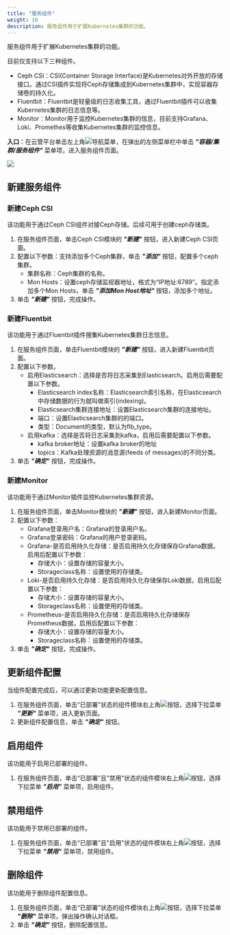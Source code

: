 ```yaml
---
title: "服务组件"
weight: 10
description: 服务组件用于扩展Kubernetes集群的功能。
---
```


服务组件用于扩展Kubernetes集群的功能。

目前仅支持以下三种组件。

- Ceph CSI：CSI(Container Storage Interface)是Kubernetes对外开放的存储接口。通过CSI插件实现将Ceph存储集成到Kubernetes集群中，实现容器存储卷的持久化。
- Fluentbit：Fluentbit是轻量级的日志收集工具，通过Fluentbit插件可以收集Kubernetes集群的日志信息等。
- Monitor：Monitor用于监控Kubernetes集群的信息，目前支持Grafana、Loki、Promethes等收集Kubernetes集群的监控信息。


**入口**：在云管平台单击左上角![](../../../images/intro/nav.png)导航菜单，在弹出的左侧菜单栏中单击 **_"容器/集群/服务组件"_** 菜单项，进入服务组件页面。

![](../../../images/docker/kubecomponent.png)


## 新建服务组件

### 新建Ceph CSI

该功能用于通过Ceph CSI组件对接Ceph存储。后续可用于创建ceph存储类。

1. 在服务组件页面，单击Ceph CSI模块的 **_"新建"_** 按钮，进入新建Ceph CSI页面。
2. 配置以下参数：支持添加多个Ceph集群，单击 **_"添加"_** 按钮，配置多个ceph集群。
   - 集群名称：Ceph集群的名称。
   - Mon Hosts：设置ceph存储监视器地址，格式为“IP地址:6789”。指定添加多个Mon Hosts，单击 **_"添加Mon Host地址"_** 按钮，添加多个地址。
3. 单击 **_"新建"_** 按钮，完成操作。

### 新建Fluentbit

该功能用于通过Fluentbit插件搜集Kubernetes集群日志信息。

1. 在服务组件页面，单击Fluentbit模块的 **_"新建"_** 按钮，进入新建Fluentbit页面。
2. 配置以下参数。
   - 启用Elasticsearch：选择是否将日志采集到Elasticsearch。启用后需要配置以下参数。
       - Elasticsearch index名称：Elasticsearch索引名称，在Elasticsearch中存储数据的行为就叫做索引(indexing)。
       - Elasticsearch集群连接地址：设置Elasticsearch集群的连接地址。
       - 端口：设置Elasticsearch集群的的端口。
       - 类型：Document的类型，默认为flb_type。
   - 启用kafka：选择是否将日志采集到kafka，启用后需要配置以下参数。
       - kafka broker地址：设置kafka broker的地址
       - topics：Kafka处理资源的消息源(feeds of messages)的不同分类。
3. 单击 **_"确定"_** 按钮，完成操作。

### 新建Monitor

该功能用于通过Monitor插件监控Kubernetes集群资源。

1. 在服务组件页面，单击Monitor模块的 **_"新建"_** 按钮，进入新建Monitor页面。
2. 配置以下参数：
   - Grafana登录用户名：Grafana的登录用户名。
   - Grafana登录密码：Grafana的用户登录密码。
   - Grafana-是否启用持久化存储：是否启用持久化存储保存Grafana数据。启用后配置以下参数：
       - 存储大小：设置存储的容量大小。
       - Storageclass名称：设置使用的存储类。
   - Loki-是否启用持久化存储：是否启用持久化存储保存Loki数据，启用后配置以下参数：
       - 存储大小：设置存储的容量大小。
       - Storageclass名称：设置使用的存储类。
   - Prometheus-是否启用持久化存储：是否启用持久化存储保存Prometheus数据，启用后配置以下参数：
       - 存储大小：设置存储的容量大小。
       - Storageclass名称：设置使用的存储类。
3. 单击 **_"确定"_** 按钮，完成操作。

## 更新组件配置

当组件配置完成后，可以通过更新功能更新配置信息。

1. 在服务组件页面，单击“已部署”状态的组件模块右上角![](../../../images/docker/more.png)按钮，选择下拉菜单 **_"更新"_** 菜单项，进入更新页面。
2. 更新组件配置信息，单击 **_"确定"_** 按钮。

## 启用组件

该功能用于启用已部署的组件。

1. 在服务组件页面，单击“已部署”且"禁用"状态的组件模块右上角![](../../../images/docker/more.png)按钮，选择下拉菜单 **_"启用"_** 菜单项，启用组件。

## 禁用组件

该功能用于禁用已部署的组件。

1. 在服务组件页面，单击“已部署”且"启用"状态的组件模块右上角![](../../../images/docker/more.png)按钮，选择下拉菜单 **_"禁用"_** 菜单项，禁用组件。

## 删除组件

该功能用于删除组件配置信息。

1. 在服务组件页面，单击“已部署”状态的组件模块右上角![](../../../images/docker/more.png)按钮，选择下拉菜单 **_"删除"_** 菜单项，弹出操作确认对话框。
2. 单击 **_"确定"_** 按钮，删除配置信息。
